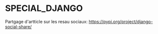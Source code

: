 # SPECIAL_DJANGO


Partgage d'artticle sur les resau sociaux: https://pypi.org/project/django-social-share/
